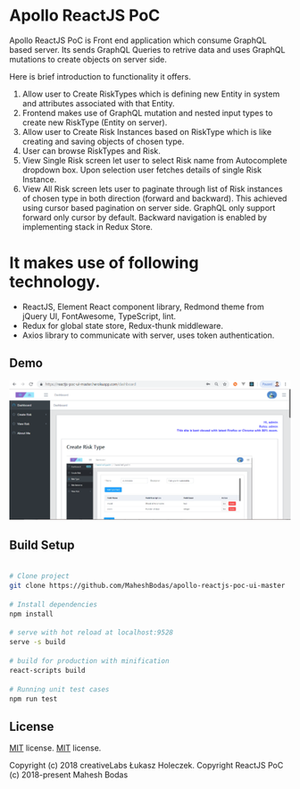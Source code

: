 # Apollo ReactJS PoC

Apollo ReactJS PoC is Front end application which consume GraphQL based server. Its sends GraphQL Queries to retrive data and uses GraphQL mutations to create objects on server side.

 Here is brief introduction to functionality it offers.

1. Allow user to Create RiskTypes which is defining new Entity in system and attributes associated with that Entity. 
2. Frontend makes use of GraphQL mutation and nested input types to create new RiskType (Entity on server).
3. Allow user to Create Risk Instances based on RiskType which is like creating and saving objects of chosen type.
4. User can browse RiskTypes and Risk. 
5. View Single Risk screen let user to select Risk name from Autocomplete dropdown box. Upon selection user fetches details of single  Risk Instance.
6. View All Risk screen lets user to paginate through list of Risk instances of chosen type in both direction (forward and backward). This achieved using cursor based pagination on server side. GraphQL only support forward only cursor by default. Backward navigation is enabled by implementing stack in Redux Store.

# It makes use of following technology.
- ReactJS, Element React component library, Redmond theme from jQuery UI, FontAwesome, TypeScript, lint.
- Redux for global state store, Redux-thunk middleware.
- Axios library to communicate with server, uses token authentication. 

## Demo
![demo](https://github.com/MaheshBodas/apollo-reactjs-poc-ui-master/blob/master/blob/Dashboard.png)

## Build Setup

``` bash

# Clone project
git clone https://github.com/MaheshBodas/apollo-reactjs-poc-ui-master

# Install dependencies
npm install

# serve with hot reload at localhost:9528
serve -s build

# build for production with minification
react-scripts build

# Running unit test cases
npm run test

```


## License
[MIT](https://github.com/coreui/coreui-free-react-admin-template/blob/master/LICENSE) license.
[MIT](https://github.com/MaheshBodas/reactjs-poc-ui-master/LICENSE) license.

Copyright (c) 2018 creativeLabs Łukasz Holeczek.
Copyright ReactJS PoC (c) 2018-present Mahesh Bodas
